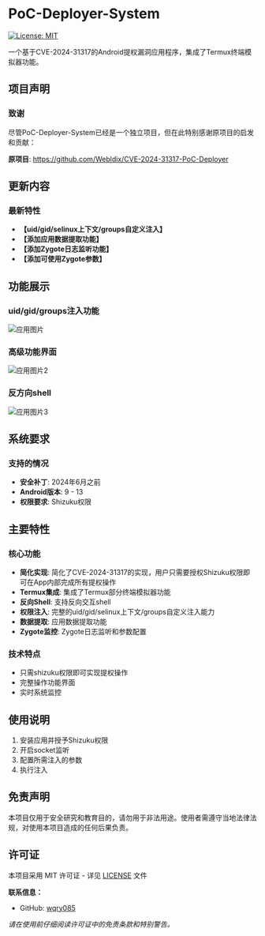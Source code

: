 # PoC-Deployer-System

[![License: MIT](https://img.shields.io/badge/License-MIT-yellow.svg)](https://opensource.org/licenses/MIT)

一个基于CVE-2024-31317的Android提权漏洞应用程序，集成了Termux终端模拟器功能。

## 项目声明

### 致谢
尽管PoC-Deployer-System已经是一个独立项目，但在此特别感谢原项目的启发和贡献：

**原项目**: https://github.com/Webldix/CVE-2024-31317-PoC-Deployer

## 更新内容

### 最新特性
- **【uid/gid/selinux上下文/groups自定义注入】**
- **【添加应用数据提取功能】**
- **【添加Zygote日志监听功能】**
- **【添加可使用Zygote参数】**

## 功能展示

### uid/gid/groups注入功能
![应用图片](https://raw.githubusercontent.com/wqry085/PoC-Deployer-System/main/jpg/a1.jpg)

### 高级功能界面
![应用图片2](https://raw.githubusercontent.com/wqry085/PoC-Deployer-System/main/jpg/a2.jpg)

### 反方向shell
![应用图片3](https://raw.githubusercontent.com/wqry085/PoC-Deployer-System/main/jpg/a3.jpg)

## 系统要求

### 支持的情况
- **安全补丁**: 2024年6月之前
- **Android版本**: 9 - 13
- **权限要求**: Shizuku权限

## 主要特性

### 核心功能
- **简化实现**: 简化了CVE-2024-31317的实现，用户只需要授权Shizuku权限即可在App内部完成所有提权操作
- **Termux集成**: 集成了Termux部分终端模拟器功能
- **反向Shell**: 支持反向交互shell
- **权限注入**: 完整的uid/gid/selinux上下文/groups自定义注入能力
- **数据提取**: 应用数据提取功能
- **Zygote监控**: Zygote日志监听和参数配置

### 技术特点
- 只需shizuku权限即可实现提权操作
- 完整操作功能界面
- 实时系统监控

## 使用说明

1. 安装应用并授予Shizuku权限
2. 开启socket监听
3. 配置所需注入的参数
4. 执行注入

## 免责声明

本项目仅用于安全研究和教育目的，请勿用于非法用途。使用者需遵守当地法律法规，对使用本项目造成的任何后果负责。

## 许可证

本项目采用 MIT 许可证 - 详见 [LICENSE](LICENSE) 文件

**联系信息：**
- GitHub: [wqry085](https://github.com/wqry085)

*请在使用前仔细阅读许可证中的免责条款和特别警告。*